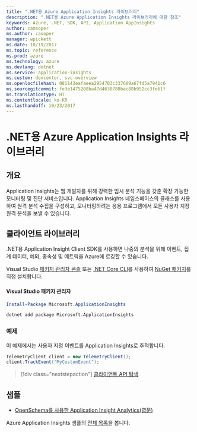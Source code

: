 ```yaml
---
title: ".NET용 Azure Application Insights 라이브러리"
description: ".NET용 Azure Application Insights 라이브러리에 대한 참조"
keywords: Azure, .NET, SDK, API, Application AppInsights
author: camsoper
ms.author: casoper
manager: wpickett
ms.date: 10/19/2017
ms.topic: reference
ms.prod: azure
ms.technology: azure
ms.devlang: dotnet
ms.service: application-insights
ms.custom: devcenter, svc-overview
ms.openlocfilehash: 081143eafaeea2954703c337609a67fd5a7941c6
ms.sourcegitcommit: fe3e1475208ba47d4630788bac88b952cc3fe61f
ms.translationtype: HT
ms.contentlocale: ko-KR
ms.lasthandoff: 10/23/2017
---
```

# <a name="azure-application-insights-libraries-for-net"></a>.NET용 Azure Application Insights 라이브러리

## <a name="overview"></a>개요

Application Insights는 웹 개발자를 위해 강력한 임시 분석 기능을 갖춘 확장 가능한 모니터링 및 진단 서비스입니다. Application Insights 네임스페이스의 클래스를 사용하여 원격 분석 수집을 구성하고, 모니터링하려는 응용 프로그램에서 모든 사용자 지정 원격 분석을 보낼 수 있습니다.

## <a name="client-library"></a>클라이언트 라이브러리

.NET용 Application Insight Client SDK를 사용하면 나중의 분석을 위해 이벤트, 집계 데이터, 예외, 종속성 및 메트릭을 Azure에 로깅할 수 있습니다.

Visual Studio [패키지 관리자 콘솔][PackageManager] 또는 [.NET Core CLI][DotNetCLI]를 사용하여 [NuGet 패키지](https://www.nuget.org/packages/Microsoft.ApplicationInsights )를 직접 설치합니다.

#### <a name="visual-studio-package-manager"></a>Visual Studio 패키지 관리자

```powershell
Install-Package Microsoft.ApplicationInsights 
```

```bash
dotnet add package Microsoft.ApplicationInsights 
```

### <a name="example"></a>예제

이 예제에서는 사용자 지정 이벤트를 Application Insights로 추적합니다.

```csharp
TelemetryClient client = new TelemetryClient();
client.TrackEvent("MyCustomEvent");
```

> [!div class="nextstepaction"]
> [클라이언트 API 탐색](/dotnet/api/overview/azure/insights/client)



## <a name="samples"></a>샘플

- [OpenSchema를 사용한 Application Insight Analytics(영문)](https://azure.microsoft.com/resources/samples/guidance-appinsights-openschema/)

Azure Application Insights 샘플의 [전체 목록](https://azure.microsoft.com/resources/samples/?service=application-insights&platform=dotnet)을 봅니다.

[PackageManager]: https://docs.microsoft.com/nuget/tools/package-manager-console
[DotNetCLI]: https://docs.microsoft.com/dotnet/core/tools/dotnet-add-package
